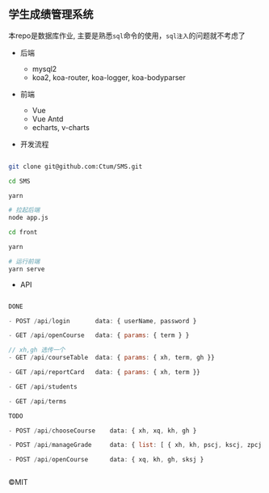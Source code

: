## 学生成绩管理系统

本repo是数据库作业, 主要是熟悉`sql`命令的使用，`sql注入`的问题就不考虑了

* 后端

  * mysql2
  * koa2, koa-router, koa-logger, koa-bodyparser

* 前端

  * Vue
  * Vue Antd
  * echarts, v-charts

* 开发流程

```bash

git clone git@github.com:Ctum/SMS.git

cd SMS

yarn

# 拉起后端
node app.js

cd front

yarn

# 运行前端
yarn serve

```

* API
```js

DONE

- POST /api/login       data: { userName, password }

- GET /api/openCourse   data: { params: { term } }

// xh,gh 选传一个
- GET /api/courseTable  data: { params: { xh, term, gh }}

- GET /api/reportCard   data: { params: { xh, term }}

- GET /api/students

- GET /api/terms

TODO

- POST /api/chooseCourse    data: { xh, xq, kh, gh }

- POST /api/manageGrade     data: { list: [ { xh, kh, pscj, kscj, zpcj }] }

- POST /api/openCourse      data: { xq, kh, gh, sksj }



```
©MIT
